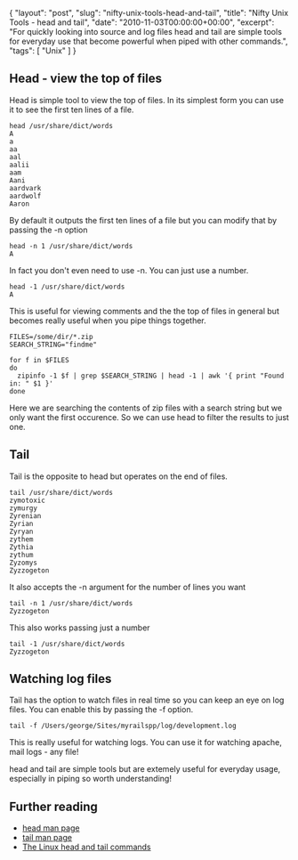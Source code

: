 {
  "layout": "post",
  "slug": "nifty-unix-tools-head-and-tail",
  "title": "Nifty Unix Tools - head and tail",
  "date": "2010-11-03T00:00:00+00:00",
  "excerpt": "For quickly looking into source and log files head and tail are simple tools for everyday use that become powerful when piped with other commands.",
  "tags": [
    "Unix"
  ]
}

## Head - view the top of files

Head is simple tool to view the top of files. In its simplest form you can use it to see the first ten lines of a file.

    head /usr/share/dict/words
    A
    a
    aa
    aal
    aalii
    aam
    Aani
    aardvark
    aardwolf
    Aaron

By default it outputs the first ten lines of a file but you can modify that by passing the -n option

    head -n 1 /usr/share/dict/words
    A

In fact you don't even need to use -n. You can just use a number.

    head -1 /usr/share/dict/words
    A

This is useful for viewing comments and the the top of files in general but becomes really useful when you pipe things together. 

    FILES=/some/dir/*.zip
    SEARCH_STRING="findme"

    for f in $FILES
    do
      zipinfo -1 $f | grep $SEARCH_STRING | head -1 | awk '{ print "Found in: " $1 }'
    done

Here we are searching the contents of zip files with a search string but we only want the first occurence. So we can use head to filter the results to just one. 

## Tail

Tail is the opposite to head but operates on the end of files.

    tail /usr/share/dict/words
    zymotoxic
    zymurgy
    Zyrenian
    Zyrian
    Zyryan
    zythem
    Zythia
    zythum
    Zyzomys
    Zyzzogeton

It also accepts the -n argument for the number of lines you want

    tail -n 1 /usr/share/dict/words
    Zyzzogeton

This also works passing just a number

    tail -1 /usr/share/dict/words
    Zyzzogeton

## Watching log files

Tail has the option to watch files in real time so you can keep an eye on log files. You can enable this by passing the -f option.

    tail -f /Users/george/Sites/myrailspp/log/development.log

This is really useful for watching logs. You can use it for watching apache, mail logs - any file! 

head and tail are simple tools but are extemely useful for everyday usage, especially in piping so worth understanding!

## Further reading

* [head man page][1]
* [tail man page][2]
* [The Linux head and tail commands][3]

[1]: http://linux.die.net/man/1/head
[2]: http://linux.die.net/man/1/tail
[3]: http://www.devdaily.com/blog/post/linux-unix/linux-head-tail-commands
	
